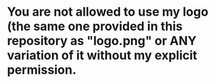 # You are not allowed to use my logo (the same one provided in this repository as "logo.png" or ANY variation of it without my explicit permission.
